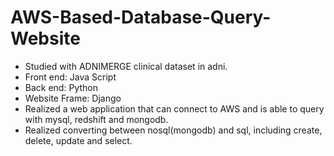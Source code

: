 # AWS-Based-Database-Query-Website
- Studied with ADNIMERGE clinical dataset in adni. 
- Front end: Java Script
- Back end: Python
- Website Frame: Django
- Realized a web application that can connect to AWS and is able to query with mysql, redshift and mongodb. 
- Realized converting between nosql(mongodb) and sql, including create, delete, update and select.
